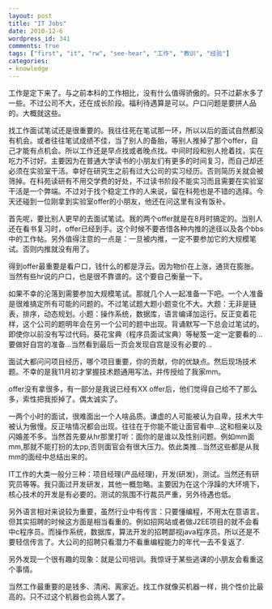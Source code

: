 ```yaml
---
layout: post
title: "IT Jobs"
date: 2010-12-6
wordpress_id: 341
comments: true
tags: ["first", "it", "rw", "see-hear", "工作", "教训", "经验"]
categories:
- knowledge
---
```

<meta name="_edit_last" content="1" />
<meta name="_su_description" content="找工作的一些经验教训和总结" />
<meta name="_su_keywords" content="经验,教训,总结,IT" />
<meta name="_su_rich_snippet_type" content="none" />
<meta name="_su_title" content="找工作，IT job,IT工作" />
<meta name="views" content="475" />
工作是定下来了。与之前本科的工作相比，没有什么值得骄傲的。只不过薪水多了一些。不过公司不大，还在成长阶段。福利待遇算是可以。户口问题是要拼人品的。大概就这些。

找工作面试笔试还是很重要的。我往往死在笔试那一环，所以以后的面试自然都没有机会。或者往往笔试成绩不佳，当了别人的备胎，等别人推掉了那个offer，自己才能有点机会。所以工作还是早点找或者晚点找。中间时段和别人抢着找，实在吃力不讨好。主要因为在普通大学读书的小朋友们有更多的时间复习，而自己却还必须在实验室干活。幸好在研究生之前有过大公司的实习经历。否则简历关就会被筛掉。在科苑读研有不用交学费的好处，不过读书阶段不能实习而且需要在实验室干活是一个弊端。不过对于找个稳定工作的人来说，留在科苑也是不错的选择。今天还碰到一位刚拿到实验室offer的小朋友，他还在问这里有没有饭补。

首先呢，要比别人更早的去面试笔试。我的两个offer就是在8月时搞定的。当别人还在看书复习时，offer已经到手。这个时候不要吝惜各种内推的途径以及各个bbs中的工作帖。另外值得注意的一点是：一旦被内推，一定不要参加它的大规模笔试。否则内推就没有用了。

得到offer最重要是看户口，钱什么的都是浮云。因为物价在上涨，通货在膨胀。当然有些hr说的户口，也是很不靠谱的。这个要自己衡量一下。

如果不幸的沦落到需要参加大规模笔试。那就几个人一起准备一下吧。一个人准备是很难搞定所有可能的问题的。不过笔试题大题小题变化不大。大题：无非是链表，排序，动态规划。小题：操作系统，数据库，语言编译加运行。反正变着花样，这个公司的题明年会在另一个公司的题中出现。背诵默写一下总会过笔试的。即使你以前没有写过代码。葵花宝典（程序员面试宝典）等秘笈一定一定要看的...要做好自宫的准备...当然看到最后一页会发现自宫是没有必要的...

面试大都问问项目经历，哪个项目重要，你的贡献，你的优缺点。然后现场技术题。不幸的是我11月初才掌握技术题通用写法，并传授给了我家mm。

offer没有拿很多，有一部分是我说已经有XX offer后，他们觉得自己给不了那么多，索性把我拒掉了。偶太诚实了。

一两个小时的面试，很难面出一个人啥品质。谦虚的人可能被认为自卑，技术大牛被认为傲慢。反正啥情况都会出现。往往在于你能不能让面官看中...这和相亲以及闪婚差不多。当然首先要从hr那里打听：面你的是谁以及性别问题。例如mm面mm,那就不能打扮的太pp,否则面官会有很大压力。依此类推...当然这些都是从我mm的面经中总结出来的。

IT工作的大类一般分三种：项目经理(产品经理)，开发(研发)，测试。当然还有研究员等等。我只面过开发研发，其他一概忽略。主要因为在这个浮躁的大环境下，核心技术的开发是有必要的。测试的氛围不行裁员严重，另外待遇也低。

另外语言相对来说较为重要，虽然行业中有传言：只要懂编程，不用太在意语言。但其实招聘的时候这方面是相当看重的。例如招网站或者做J2EE项目的就不会看中c程序员。而操作系统，数据库，算法开发的招聘鄙视java程序员。所以还是不要轻信传言了。大公司的招聘只看潜力不看重编程能力的年代一去不复返了.

另外发现一个很有趣的现象：就是公司培训。我惊讶于某些逃课的小朋友会看重这个事情。

当然工作最重要的是钱多、清闲、离家近。找工作就像买机器一样，挑个性价比最高的。只不过这个机器也会挑人罢了。
